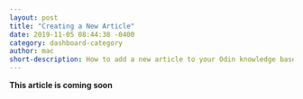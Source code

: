 ```yaml
---
layout: post
title: "Creating a New Article"
date: 2019-11-05 08:44:38 -0400
category: dashboard-category
author: mac
short-description: How to add a new article to your Odin knowledge base
---
```


**This article is coming soon**



